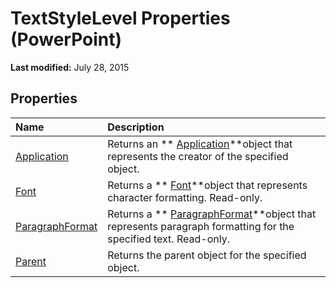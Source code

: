 
# TextStyleLevel Properties (PowerPoint)

 **Last modified:** July 28, 2015


## Properties



|**Name**|**Description**|
|:-----|:-----|
| [Application](45781e55-cec4-39a1-02df-e6cff65cde51.md)|Returns an  ** [Application](978c2b99-4271-b953-4283-73b5f3d96f41.md)**object that represents the creator of the specified object.|
| [Font](9fb1ff74-9509-72e1-d887-c727f94fa592.md)|Returns a  ** [Font](ad62daaa-01a5-36cc-5451-e0da0134ac95.md)**object that represents character formatting. Read-only.|
| [ParagraphFormat](bc49660b-7834-0c6c-230f-0d9d31543c71.md)|Returns a  ** [ParagraphFormat](15d495cf-16e2-5cfb-e99c-a551876e3a8a.md)**object that represents paragraph formatting for the specified text. Read-only.|
| [Parent](a5ad1661-89bc-8d47-b543-4b043d9bce8f.md)|Returns the parent object for the specified object.|

